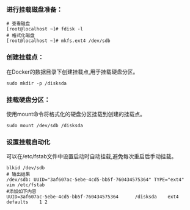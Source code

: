 ### 进行挂载磁盘准备：

```
# 查看磁盘
[root@localhost ~]# fdisk -l
# 格式化磁盘
[root@localhost ~]# mkfs.ext4 /dev/sdb
```

### 创建挂载点：

在Docker的数据目录下创建挂载点,用于挂载硬盘分区。

```
sudo mkdir -p /disksda
```

### 挂载硬盘分区：

使用mount命令将格式化的硬盘分区挂载到创建的挂载点。

```
sudo mount /dev/sdb /disksda
```

### 设置挂载自动化

可以在/etc/fstab文件中设置启动时自动挂载,避免每次重启后手动挂载。

```
blkid /dev/sdb
# 输出结果
/dev/sdb: UUID="3af607ac-5ebe-4cd5-bb5f-760434575364" TYPE="ext4"
vim /etc/fstab
#添加如下内容
UUID=3af607ac-5ebe-4cd5-bb5f-760434575364      /disksda    ext4    defaults    1 2
```


